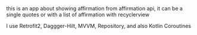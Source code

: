 this is an app about showing affirmation from affirmation api, it can be a single quotes or with a list of affirmation with recyclerview


I use Retrofit2, Daggger-Hilt, MVVM, Repository, and also Kotlin Coroutines